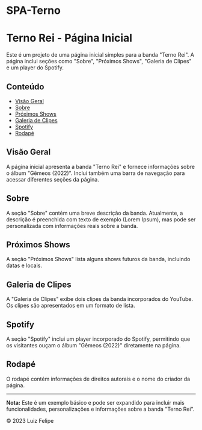 # SPA-Terno
# Terno Rei - Página Inicial

Este é um projeto de uma página inicial simples para a banda "Terno Rei". A página inclui seções como "Sobre", "Próximos Shows", "Galeria de Clipes" e um player do Spotify.

## Conteúdo

- [Visão Geral](#visão-geral)
- [Sobre](#sobre)
- [Próximos Shows](#próximos-shows)
- [Galeria de Clipes](#galeria-de-clipes)
- [Spotify](#spotify)
- [Rodapé](#rodapé)

## Visão Geral

A página inicial apresenta a banda "Terno Rei" e fornece informações sobre o álbum "Gêmeos (2022)". Inclui também uma barra de navegação para acessar diferentes seções da página.

## Sobre

A seção "Sobre" contém uma breve descrição da banda. Atualmente, a descrição é preenchida com texto de exemplo (Lorem Ipsum), mas pode ser personalizada com informações reais sobre a banda.

## Próximos Shows

A seção "Próximos Shows" lista alguns shows futuros da banda, incluindo datas e locais.

## Galeria de Clipes

A "Galeria de Clipes" exibe dois clipes da banda incorporados do YouTube. Os clipes são apresentados em um formato de lista.

## Spotify

A seção "Spotify" inclui um player incorporado do Spotify, permitindo que os visitantes ouçam o álbum "Gêmeos (2022)" diretamente na página.

## Rodapé

O rodapé contém informações de direitos autorais e o nome do criador da página.

---

**Nota:** Este é um exemplo básico e pode ser expandido para incluir mais funcionalidades, personalizações e informações sobre a banda "Terno Rei".

© 2023 Luiz Felipe
